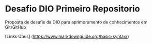 # Desafio DIO Primeiro Repositorio
Proposta de desafio da DIO para aprimoramento de conhecimentos em Git/GitHub

[Links Úteis]
(https://www.markdownguide.org/basic-syntax/)
